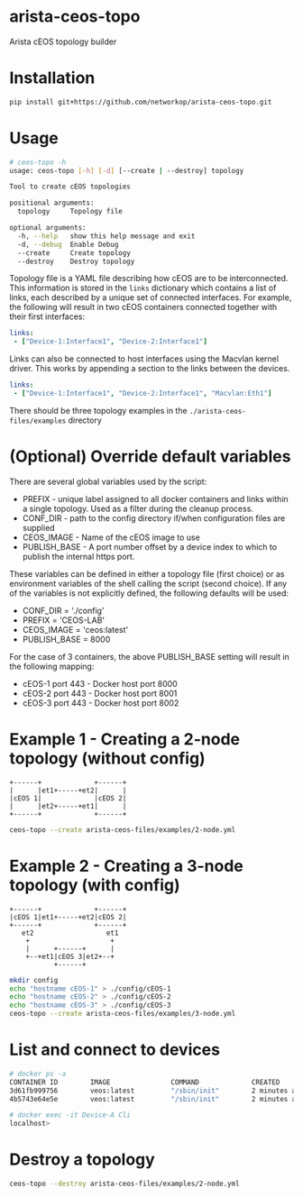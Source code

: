 # arista-ceos-topo
Arista cEOS topology builder

# Installation

````bash
pip install git+https://github.com/networkop/arista-ceos-topo.git
````

# Usage

```bash
# ceos-topo -h
usage: ceos-topo [-h] [-d] [--create | --destroy] topology

Tool to create cEOS topologies

positional arguments:
  topology     Topology file

optional arguments:
  -h, --help   show this help message and exit
  -d, --debug  Enable Debug
  --create     Create topology
  --destroy    Destroy topology
```

Topology file is a YAML file describing how cEOS are to be interconnected.
This information is stored in the `links` dictionary which 
contains a list of links, each described by a unique set of connected interfaces.
For example, the following will result in two cEOS containers
connected together with their first interfaces:
```yaml
links:
 - ["Device-1:Interface1", "Device-2:Interface1"]
```

Links can also be connected to host interfaces using the Macvlan kernel driver.
This works by appending a section to the links between the devices.
```yaml
links:
 - ["Device-1:Interface1", "Device-2:Interface1", "Macvlan:Eth1"]
```

There should be three topology examples in the `./arista-ceos-files/examples` directory

# (Optional) Override default variables
There are several global variables used by the script:

* PREFIX - unique label assigned to all docker containers and 
links within a single topology. Used as a filter during the 
cleanup process.
* CONF_DIR - path to the config directory if/when configuration 
files are supplied
* CEOS_IMAGE - Name of the cEOS image to use
* PUBLISH_BASE - A port number offset by a device index to which to publish
the internal https port.

These variables can be defined in either a topology file (first choice) or 
as environment variables of the shell calling the script (second choice).
If any of the variables is not explicitly defined, the following defaults 
will be used:

* CONF_DIR = './config'
* PREFIX = 'CEOS-LAB'
* CEOS_IMAGE = 'ceos:latest'
* PUBLISH_BASE = 8000

For the case of 3 containers, the above PUBLISH_BASE setting will result in 
the following mapping:
* cEOS-1 port 443 - Docker host port 8000
* cEOS-2 port 443 - Docker host port 8001
* cEOS-3 port 443 - Docker host port 8002

# Example 1 - Creating a 2-node topology (without config)

```text
+------+             +------+
|      |et1+-----+et2|      |
|cEOS 1|             |cEOS 2|
|      |et2+-----+et1|      |
+------+             +------+
```

```bash
ceos-topo --create arista-ceos-files/examples/2-node.yml
```

# Example 2 - Creating a 3-node topology (with config)
```text
+------+             +------+
|cEOS 1|et1+-----+et2|cEOS 2|
+------+             +------+
   et2                  et1
    +                    +
    |      +------+      |
    +--+et1|cEOS 3|et2+--+
           +------+

```

```bash
mkdir config
echo "hostname cEOS-1" > ./config/cEOS-1
echo "hostname cEOS-2" > ./config/cEOS-2
echo "hostname cEOS-3" > ./config/cEOS-3
ceos-topo --create arista-ceos-files/examples/3-node.yml
```

# List and connect to devices

```bash
# docker ps -a 
CONTAINER ID        IMAGE               COMMAND             CREATED             STATUS              PORTS               NAMES
3d61fb999756        veos:latest         "/sbin/init"        2 minutes ago       Up 2 minutes                            Device-B
4b5743e64e5e        veos:latest         "/sbin/init"        2 minutes ago       Up 2 minutes                            Device-A

# docker exec -it Device-A Cli
localhost>
```

# Destroy a topology

```bash
ceos-topo --destroy arista-ceos-files/examples/2-node.yml
```
